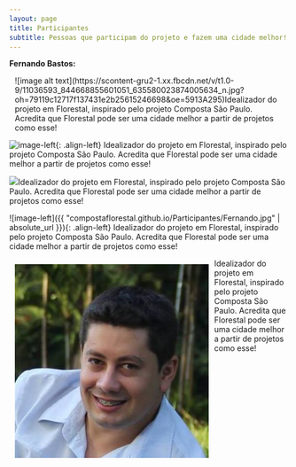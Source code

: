 ```yaml
---
layout: page
title: Participantes
subtitle: Pessoas que participam do projeto e fazem uma cidade melhor!
---
```


**Fernando Bastos:**

<p align="left" height="350" width="350" style="margin:10px">![image alt text](https://scontent-gru2-1.xx.fbcdn.net/v/t1.0-9/11036593_844668855601051_635580023874005634_n.jpg?oh=79119c12717f137431e2b25615246698&oe=5913A295)Idealizador do projeto em Florestal, inspirado pelo projeto Composta São Paulo. Acredita que Florestal pode ser uma cidade melhor a partir de projetos como esse!
</p>

![image-left](https://scontent-gru2-1.xx.fbcdn.net/v/t1.0-9/11036593_844668855601051_635580023874005634_n.jpg?oh=79119c12717f137431e2b25615246698&oe=5913A295){: .align-left}
Idealizador do projeto em Florestal, inspirado pelo projeto Composta São Paulo. Acredita que Florestal pode ser uma cidade melhor a partir de projetos como esse!


<p align="left">
<img src="http://s.4cdn.org/image/title/105.gif">Idealizador do projeto em Florestal, inspirado pelo projeto Composta São Paulo. Acredita que Florestal pode ser uma cidade melhor a partir de projetos como esse!
</p>

![image-left]({{ "compostaflorestal.github.io/Participantes/Fernando.jpg" | absolute_url }}){: .align-left} Idealizador do projeto em Florestal, inspirado pelo projeto Composta São Paulo. Acredita que Florestal pode ser uma cidade melhor a partir de projetos como esse!


<img src="/img/Fotos/Fernando.jpg" alt="Fernando" align="left" height="350" width="350" style="margin:10px">Idealizador do projeto em Florestal, inspirado pelo projeto Composta São Paulo. Acredita que Florestal pode ser uma cidade melhor a partir de projetos como esse!

